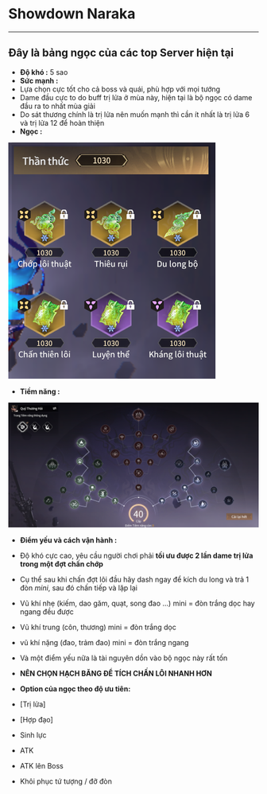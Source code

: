 # Showdown Naraka

---


## Đây là bảng ngọc của các top Server hiện tại

 - **Độ khó :** 5 sao
 - **Sức mạnh :** 
 - Lựa chọn cực tốt cho cả boss và quái, phù hợp với mọi tướng
 - Dame đầu cực to do buff trị lửa ở mùa này, hiện tại là bộ ngọc có dame đầu ra to nhất mùa giải
 - Do sát thương chính là trị lửa nên muốn mạnh thì cần ít nhất là trị lửa 6 và trị lửa 12 để hoàn thiện
 - **Ngọc :**

 ![trilua](image-12.png)

 - **Tiềm năng :**

 ![alt text](image-13.png)
 
 - **Điểm yếu và cách vận hành :** 
 - Độ khó cực cao, yêu cầu người chơi phải **tối ưu được 2 lần dame trị lửa trong một đợt chấn chớp**
 - Cụ thể sau khi chấn đợt lôi đầu hãy dash ngay để kích du long và trả 1 đòn *mini*, sau đó chấn tiếp và lặp lại
 - Vũ khí nhẹ (kiếm, dao găm, quạt, song đao ...) mini = đòn trắng dọc hay ngang đều được
 - Vũ khí trung (côn, thương) mini = đòn trắng dọc
 - vũ khí nặng (đao, trảm đao) mini = đòn trắng ngang
 - Và một điểm yếu nữa là tài nguyên dồn vào bộ ngọc này rất tốn


 - **NÊN CHỌN HẠCH BĂNG ĐỂ TÍCH CHẤN LÔI NHANH HƠN** 
 - **Option của ngọc theo độ ưu tiên:**
  - [Trị lửa]
  - [Hợp đạo]  
  - Sinh lực
  - ATK
  - ATK lên Boss
  - Khôi phục tứ tượng / đỡ đòn
  
